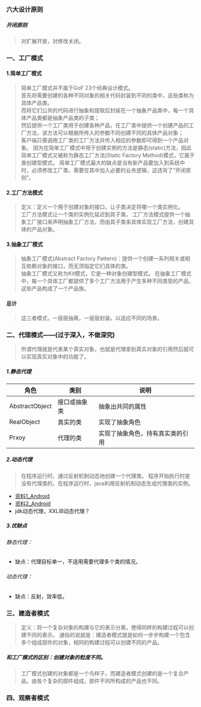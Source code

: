 ### 六大设计原则
##### 开闭原则
> 对扩展开放，对修改关闭。
### 一、工厂模式
#### 1.简单工厂模式
> 简单工厂模式并不属于GoF 23个经典设计模式。   
  首先将需要创建的各种不同对象的相关代码封装到不同的类中，这些类称为具体产品类。    
  而将它们公共的代码进行抽象和提取后封装在一个抽象产品类中，每一个具体产品类都是抽象产品类的子类；   
  然后提供一个工厂类用于创建各种产品，在工厂类中提供一个创建产品的工厂方法，该方法可以根据所传入的参数不同创建不同的具体产品对象；   
  客户端只需调用工厂类的工厂方法并传入相应的参数即可得到一个产品对象。
 > 因为在简单工厂模式中用于创建实例的方法是静态(static)方法，因此简单工厂模式又被称为静态工厂方法(Static Factory Method)模式，它属于类创建型模式。
 > 简单工厂模式最大的缺点是当有新产品要加入到系统中时，必须修改工厂类，需要在其中加入必要的业务逻辑，这违背了“开闭原则”。
 
#### 2.工厂方法模式
 > 定义：定义一个用于创建对象的接口，让子类决定将哪一个类实例化。   
   工厂方法模式让一个类的实例化延迟到其子类。
 > 工厂方法模式提供一个抽象工厂接口来声明抽象工厂方法，而由其子类来具体实现工厂方法，创建具体的产品对象。
 
 #### 3.抽象工厂模式
 > 抽象工厂模式(Abstract Factory Pattern)：提供一个创建一系列相关或相互依赖对象的接口，而无须指定它们具体的类。    
   抽象工厂模式又称为Kit模式，它是一种对象创建型模式。
 > 在抽象工厂模式中，每一个具体工厂都提供了多个工厂方法用于产生多种不同类型的产品，这些产品构成了一个产品族。
 
#### 总计
 > 这三者模式，一层层抽离，一层层封装。以适应不同的场景。
 
### 二、代理模式——(过于深入，不做深究)
 > 所谓代理就是代表某个真实对象，也就是代理拿到真实对象的引用然后就可以实现真实对象中的功能了。
##### 1.静态代理
 |角色|类别|说明
 |----|----|----|
 |AbstractObject	| 接口或抽象类 | 抽象出共同的属性
 |RealObject | 真实的类 | 实现了抽象角色
 |Prxoy | 代理的类 | 实现了抽象角色，持有真实类的引用

##### 2.动态代理
> 在程序运行时，通过反射机制动态地创建一个代理类。
  程序开始执行时是没有代理类的，在程序运行时，java利用反射机制动态生成代理类的实例。
* [资料1_Android](https://www.jianshu.com/p/5dc416ea58a2)
* [资料2_Android](https://juejin.im/post/5a142a6451882534af259570#heading-4)
* jdk动态代理，XXLIB动态代理？
##### 3.优缺点
###### 静态代理：
 * 缺点：代理目标单一，不适用需要代理多个类的情况。
###### 动态代理：
 * 缺点：反射，效率低。
### 三、建造者模式
> 定义：将一个复杂对象的构建与它的表示分离，使得同样的构建过程可以创建不同的表示。
  通俗的说就是：建造者模式就是如何一步步构建一个包含多个组成部件的对象，相同的构建过程可以创建不同的产品。
##### 和工厂模式的区别：创建对象的粒度不同。
> 工厂模式创建的对象都是一个鸟样子，而建造者模式创建的是一个复合产品，由各个复杂的部件组成，部件不同所构成的产品也不同。
### 四、观察者模式
 


 
 
 
 
 
 
 
 
 
 
 
 
 
 
 
 
 
 
 